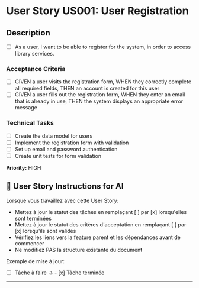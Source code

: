 # User Story US001: User Registration

## Description
- [ ] As a user, I want to be able to register for the system, in order to access library services.

### Acceptance Criteria
- [ ] GIVEN a user visits the registration form, WHEN they correctly complete all required fields, THEN an account is created for this user
- [ ] GIVEN a user fills out the registration form, WHEN they enter an email that is already in use, THEN the system displays an appropriate error message

### Technical Tasks
- [ ] Create the data model for users
- [ ] Implement the registration form with validation
- [ ] Set up email and password authentication
- [ ] Create unit tests for form validation

**Priority:** HIGH


## 🤖 User Story Instructions for AI

Lorsque vous travaillez avec cette User Story:
- Mettez à jour le statut des tâches en remplaçant [ ] par [x] lorsqu'elles sont terminées
- Mettez à jour le statut des critères d'acceptation en remplaçant [ ] par [x] lorsqu'ils sont validés
- Vérifiez les liens vers la feature parent et les dépendances avant de commencer
- Ne modifiez PAS la structure existante du document

Exemple de mise à jour:
- [ ] Tâche à faire  →  - [x] Tâche terminée

---

